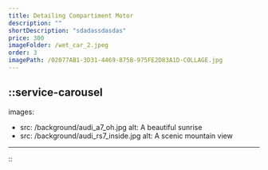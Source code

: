 ```yaml
---
title: Detailing Compartiment Motor
description: ""
shortDescription: "sdadassdasdas"
price: 300
imageFolder: /wet_car_2.jpeg
order: 3
imagePath: /02077AB1-3D31-4469-875B-975FE2D83A1D-COLLAGE.jpg
---
```


::service-carousel
---
images:
  - src: /background/audi_a7_oh.jpg
    alt: A beautiful sunrise
  - src: /background/audi_rs7_inside.jpg
    alt: A scenic mountain view
---
::
